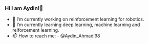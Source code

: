 ### Hi I am Aydin!👋

- 🔭 I’m currently working on reinforcement learning for robotics.
- 🌱 I’m currently learning deep learning, machine learning and reiforcement learning.
- 📫 How to reach me: - @Aydin_Ahmadi98

